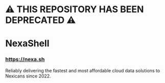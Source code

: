 # ⚠️ THIS REPOSITORY HAS BEEN DEPRECATED ⚠️

# NexaShell

### https://nexa.sh

Reliably delivering the fastest and most affordable cloud data solutions to Nexicans since 2022.
